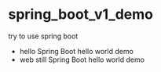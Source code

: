 # spring_boot_v1_demo

try to use spring boot

- hello
	Spring Boot hello world demo
- web
	still Spring Boot hello world demo
